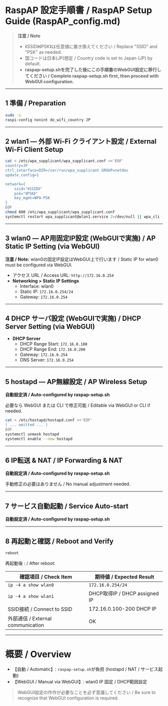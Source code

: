# RaspAP 設定手順書 / RaspAP Setup Guide (RaspAP_config.md)

> **注意 / Note**  
> - 《SSID》《PSK》は任意値に置き換えてください / Replace "SSID" and "PSK" as needed.  
> - 国コードは日本(JP)想定 / Country code is set to Japan (JP) by default.  
> - **raspap-setup.shを完了した後にこの手順書のWebGUI設定に移行してください / Complete raspap-setup.sh first, then proceed with WebGUI configuration.**

---

## 1 準備 / Preparation

```bash
sudo -s
raspi-config nonint do_wifi_country JP
```

---

## 2 wlan1 ― 外部 Wi-Fi クライアント設定 / External Wi-Fi Client Setup

```bash
cat > /etc/wpa_supplicant/wpa_supplicant.conf <<'EOF'
country=JP
ctrl_interface=DIR=/var/run/wpa_supplicant GROUP=netdev
update_config=1

network={
    ssid="《SSID》"
    psk="《PSK》"
    key_mgmt=WPA-PSK
}
EOF
chmod 600 /etc/wpa_supplicant/wpa_supplicant.conf
systemctl restart wpa_supplicant@wlan1.service 2>/dev/null || wpa_cli -i wlan1 reconfigure
```

---

## 3 wlan0 ― AP用固定IP設定 (**WebGUIで実施**) / AP Static IP Setting (**via WebGUI**)

**注意 / Note:** wlan0の固定IP設定はWebGUI上で行います / Static IP for wlan0 must be configured via WebGUI.

- アクセス URL / Access URL: `http://172.16.0.254`
- **Networking > Static IP Settings**
  - Interface: wlan0
  - Static IP: `172.16.0.254/24`
  - Gateway: `172.16.0.254`

---

## 4 DHCP サーバ設定 (**WebGUIで実施**) / DHCP Server Setting (**via WebGUI**)

- **DHCP Server**
  - DHCP Range Start: `172.16.0.100`
  - DHCP Range End: `172.16.0.200`
  - Gateway: `172.16.0.254`
  - DNS Server: `172.16.0.254`

---

## 5 hostapd ― AP無線設定 / AP Wireless Setup

**自動設定済 / Auto-configured by raspap-setup.sh**

必要なら WebGUI または CLI で修正可能 / Editable via WebGUI or CLI if needed.

```bash
cat > /etc/hostapd/hostapd.conf <<'EOF'
( ... omitted ... )
EOF
systemctl unmask hostapd
systemctl enable --now hostapd
```

---

## 6 IP転送 & NAT / IP Forwarding & NAT

**自動設定済 / Auto-configured by raspap-setup.sh**

手動修正の必要はありません / No manual adjustment needed.

---

## 7 サービス自動起動 / Service Auto-start

**自動設定済 / Auto-configured by raspap-setup.sh**

---

## 8 再起動と確認 / Reboot and Verify

```bash
reboot
```

再起動後 : / After reboot:

| 確認項目 / Check Item | 期待値 / Expected Result |
|----------|--------|
| `ip -4 a show wlan0` | `172.16.0.254/24` |
| `ip -4 a show wlan1` | DHCP取得IP / DHCP assigned IP |
| SSID接続 / Connect to SSID | 172.16.0.100-200 DHCP IP |
| 外部通信 / External communication | OK |

---

# 概要 / Overview

- 【自動 / Automatic】: `raspap-setup.sh`が負担 (hostapd / NAT / サービス起動)
- 【WebGUI / Manual via WebGUI】: wlan0 IP 固定 / DHCP範囲設定

> WebGUI設定の作作が必要なことを必ず意識してください / Be sure to recognize that WebGUI configuration is required.

